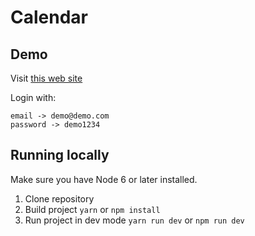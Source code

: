 # Calendar

## Demo
Visit [this web site](https://fir-calendar-c4652.firebaseapp.com/)

Login with:

    email -> demo@demo.com
    password -> demo1234

## Running locally
Make sure you have Node 6 or later installed.

1. Clone repository
2. Build project  ``` yarn ``` or ``` npm install ``` 
3. Run project in dev mode ``` yarn run dev ```  or ``` npm run dev ```
